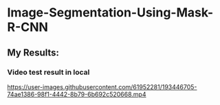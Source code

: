 # Image-Segmentation-Using-Mask-R-CNN

## My Results:

### Video test result in local
https://user-images.githubusercontent.com/61952281/193446705-74ae1386-98f1-4442-8b79-6b692c520668.mp4


